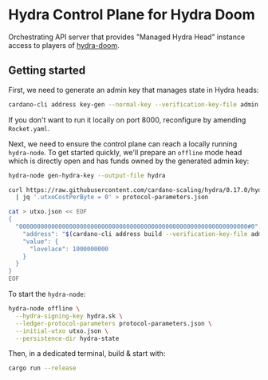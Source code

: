 # Hydra Control Plane for Hydra Doom

Orchestrating API server that provides "Managed Hydra Head" instance access to players of [hydra-doom](https://github.com/cardano-scaling/hydra-doom).

## Getting started

First, we need to generate an admin key that manages state in Hydra heads:

``` sh
cardano-cli address key-gen --normal-key --verification-key-file admin.vk --signing-key-file admin.sk
```

If you don't want to run it locally on port 8000, reconfigure by amending `Rocket.yaml`.

Next, we need to ensure the control plane can reach a locally running
`hydra-node`. To get started quickly, we'll prepare an `offline` mode head which is
directly open and has funds owned by the generated admin key:

``` sh
hydra-node gen-hydra-key --output-file hydra

curl https://raw.githubusercontent.com/cardano-scaling/hydra/0.17.0/hydra-cluster/config/protocol-parameters.json \
  | jq '.utxoCostPerByte = 0' > protocol-parameters.json

cat > utxo.json << EOF
{
  "0000000000000000000000000000000000000000000000000000000000000000#0": {
    "address": "$(cardano-cli address build --verification-key-file admin.vk --testnet-magic 1)",
    "value": {
      "lovelace": 1000000000
    }
  }
}
EOF
```

To start the `hydra-node`:

``` sh
hydra-node offline \
  --hydra-signing-key hydra.sk \
  --ledger-protocol-parameters protocol-parameters.json \
  --initial-utxo utxo.json \
  --persistence-dir hydra-state
```

Then, in a dedicated terminal, build & start with:

``` sh
cargo run --release
```
